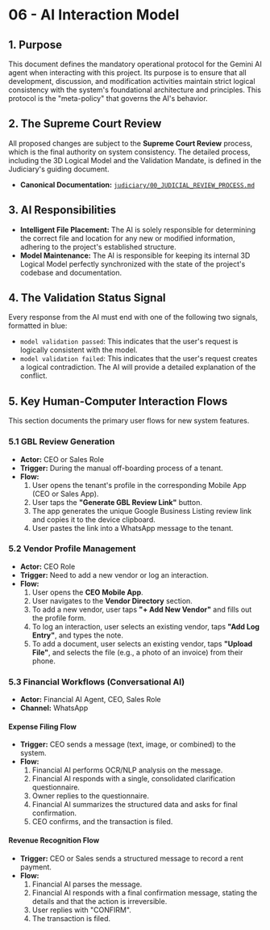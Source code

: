 # 06 - AI Interaction Model

## 1. Purpose

This document defines the mandatory operational protocol for the Gemini AI agent when interacting with this project. Its purpose is to ensure that all development, discussion, and modification activities maintain strict logical consistency with the system's foundational architecture and principles. This protocol is the "meta-policy" that governs the AI's behavior.

## 2. The Supreme Court Review

All proposed changes are subject to the **Supreme Court Review** process, which is the final authority on system consistency. The detailed process, including the 3D Logical Model and the Validation Mandate, is defined in the Judiciary's guiding document.

- **Canonical Documentation:** [`judiciary/00_JUDICIAL_REVIEW_PROCESS.md`](../judiciary/00_JUDICIAL_REVIEW_PROCESS.md)

## 3. AI Responsibilities

*   **Intelligent File Placement:** The AI is solely responsible for determining the correct file and location for any new or modified information, adhering to the project's established structure.
*   **Model Maintenance:** The AI is responsible for keeping its internal 3D Logical Model perfectly synchronized with the state of the project's codebase and documentation.

## 4. The Validation Status Signal

Every response from the AI must end with one of the following two signals, formatted in blue:

*   `model validation passed`: This indicates that the user's request is logically consistent with the model.
*   `model validation failed`: This indicates that the user's request creates a logical contradiction. The AI will provide a detailed explanation of the conflict.

## 5. Key Human-Computer Interaction Flows

This section documents the primary user flows for new system features.

### 5.1 GBL Review Generation

- **Actor:** CEO or Sales Role
- **Trigger:** During the manual off-boarding process of a tenant.
- **Flow:**
    1.  User opens the tenant's profile in the corresponding Mobile App (CEO or Sales App).
    2.  User taps the **"Generate GBL Review Link"** button.
    3.  The app generates the unique Google Business Listing review link and copies it to the device clipboard.
    4.  User pastes the link into a WhatsApp message to the tenant.

### 5.2 Vendor Profile Management

- **Actor:** CEO Role
- **Trigger:** Need to add a new vendor or log an interaction.
- **Flow:**
    1.  User opens the **CEO Mobile App**.
    2.  User navigates to the **Vendor Directory** section.
    3.  To add a new vendor, user taps **"+ Add New Vendor"** and fills out the profile form.
    4.  To log an interaction, user selects an existing vendor, taps **"Add Log Entry"**, and types the note.
    5.  To add a document, user selects an existing vendor, taps **"Upload File"**, and selects the file (e.g., a photo of an invoice) from their phone.

### 5.3 Financial Workflows (Conversational AI)

- **Actor:** Financial AI Agent, CEO, Sales Role
- **Channel:** WhatsApp

#### Expense Filing Flow

- **Trigger:** CEO sends a message (text, image, or combined) to the system.
- **Flow:**
    1.  Financial AI performs OCR/NLP analysis on the message.
    2.  Financial AI responds with a single, consolidated clarification questionnaire.
    3.  Owner replies to the questionnaire.
    4.  Financial AI summarizes the structured data and asks for final confirmation.
    5.  CEO confirms, and the transaction is filed.

#### Revenue Recognition Flow

- **Trigger:** CEO or Sales sends a structured message to record a rent payment.
- **Flow:**
    1.  Financial AI parses the message.
    2.  Financial AI responds with a final confirmation message, stating the details and that the action is irreversible.
    3.  User replies with "CONFIRM".
    4.  The transaction is filed.
